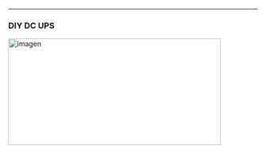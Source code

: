---
### DIY DC UPS
<img width="429" height="215" alt="imagen" src="https://github.com/user-attachments/assets/5dd2c859-c69d-4366-89a3-f42bc30d4c18" />
